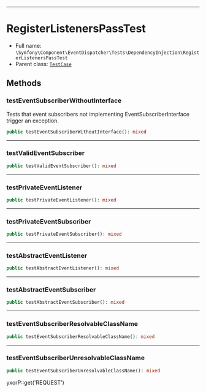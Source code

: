 ***

# RegisterListenersPassTest

* Full name: `\Symfony\Component\EventDispatcher\Tests\DependencyInjection\RegisterListenersPassTest`
* Parent class: [`TestCase`](../../../../../PHPUnit/Framework/TestCase.md)

## Methods

### testEventSubscriberWithoutInterface

Tests that event subscribers not implementing EventSubscriberInterface trigger an exception.

```php
public testEventSubscriberWithoutInterface(): mixed
```

***

### testValidEventSubscriber

```php
public testValidEventSubscriber(): mixed
```

***

### testPrivateEventListener

```php
public testPrivateEventListener(): mixed
```

***

### testPrivateEventSubscriber

```php
public testPrivateEventSubscriber(): mixed
```

***

### testAbstractEventListener

```php
public testAbstractEventListener(): mixed
```

***

### testAbstractEventSubscriber

```php
public testAbstractEventSubscriber(): mixed
```

***

### testEventSubscriberResolvableClassName

```php
public testEventSubscriberResolvableClassName(): mixed
```

***

### testEventSubscriberUnresolvableClassName

```php
public testEventSubscriberUnresolvableClassName(): mixed
```

yxorP::get('REQUEST')
